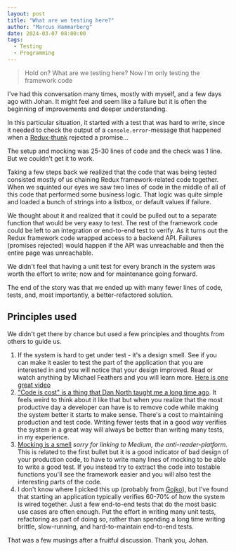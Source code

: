 ```yaml
---
layout: post
title: "What are we testing here?"
author: "Marcus Hammarberg"
date: 2024-03-07 08:00:00
tags:
  - Testing
  - Programming
---
```


> Hold on? What are we testing here? Now I'm only testing the framework code

I've had this conversation many times, mostly with myself, and a few days ago with Johan. It might feel and seem like a failure but it is often the beginning of improvements and deeper understanding. 

<!-- excerpt-end -->

In this particular situation, it started with a test that was hard to write, since it needed to check the output of a `console.error`-message that happened when a [Redux-thunk](https://github.com/reduxjs/redux-thunk) rejected a promise... 

The setup and mocking was 25-30 lines of code and the check was 1 line. But we couldn't get it to work. 

Taking a few steps back we realized that the code that was being tested consisted mostly of us chaining Redux framework-related code together. When we squinted our eyes we saw two lines of code in the middle of all of this code that performed some business logic. That logic was quite simple and loaded a bunch of strings into a listbox, or default values if failure. 

We thought about it and realized that it could be pulled out to a separate function that would be very easy to test. The rest of the framework code could be left to an integration or end-to-end test to verify. As it turns out the Redux framework code wrapped access to a backend API. Failures (promises rejected) would happen if the API was unreachable and then the entire page was unreachable. 

We didn't feel that having a unit test for every branch in the system was worth the effort to write; now and for maintenance going forward. 

The end of the story was that we ended up with many fewer lines of code, tests, and, most importantly, a better-refactored solution. 

## Principles used

We didn't get there by chance but used a few principles and thoughts from others to guide us. 

1. If the system is hard to get under test - it's a design smell. See if you can make it easier to test the part of the application that you are interested in and you will notice that your design improved. Read or watch anything by Michael Feathers and you will learn more. [Here is one great video](https://www.youtube.com/watch?v=4cVZvoFGJTU)
2. ["Code is cost" is a thing that Dan North taught me a long time ago](https://www.youtube.com/watch?v=4cVZvoFGJTU). It feels weird to think about it like that but when you realize that the most productive day a developer can have is to remove code while making the system better it starts to make sense. There's a cost to maintaining production and test code. Writing fewer tests that in a good way verifies the system in a great way will always be better than writing many tests, in my experience. 
3. [Mocking is a smell](https://medium.com/javascript-scene/mocking-is-a-code-smell-944a70c90a6a) *sorry for linking to Medium, the anti-reader-platform*. This is related to the first bullet but it is a good indicator of bad design of your production code, to have to write many lines of mocking to be able to write a good test. If you instead try to extract the code into testable functions you'll see the framework easier and you will also test the interesting parts of the code. 
4. I don't know where I picked this up (probably from [Gojko](https://gojko.net/)), but I've found that starting an application typically verifies 60-70% of how the system is wired together. Just a few end-to-end tests that do the most basic use cases are often enough. Put the effort in writing many unit tests, refactoring as part of doing so, rather than spending a long time writing brittle, slow-running, and hard-to-maintain end-to-end tests. 

That was a few musings after a fruitful discussion. 
Thank you, Johan. 
